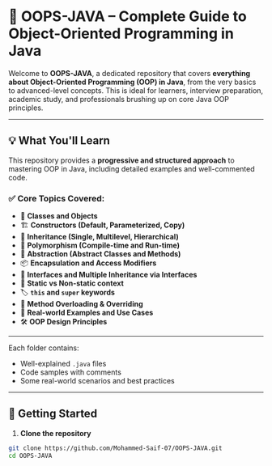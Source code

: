 # 🔷 OOPS-JAVA – Complete Guide to Object-Oriented Programming in Java

Welcome to **OOPS-JAVA**, a dedicated repository that covers **everything about Object-Oriented Programming (OOP) in Java**, from the very basics to advanced-level concepts. This is ideal for learners, interview preparation, academic study, and professionals brushing up on core Java OOP principles.

---

## 💡 What You'll Learn

This repository provides a **progressive and structured approach** to mastering OOP in Java, including detailed examples and well-commented code.

### ✅ Core Topics Covered:

- 🧱 **Classes and Objects**
- 🏗️ **Constructors (Default, Parameterized, Copy)**
- 🧬 **Inheritance (Single, Multilevel, Hierarchical)**
- 🔁 **Polymorphism (Compile-time and Run-time)**
- 🧰 **Abstraction (Abstract Classes and Methods)**
- 📦 **Encapsulation and Access Modifiers**
- 🔌 **Interfaces and Multiple Inheritance via Interfaces**
- 🧵 **Static vs Non-static context**
- 🏷️ **`this` and `super` keywords**
- 🔄 **Method Overloading & Overriding**
- 🧪 **Real-world Examples and Use Cases**
- 🛠️ **OOP Design Principles**

---

Each folder contains:
- Well-explained `.java` files
- Code samples with comments
- Some real-world scenarios and best practices

---

## 🚀 Getting Started

1. **Clone the repository**

```bash
git clone https://github.com/Mohammed-Saif-07/OOPS-JAVA.git
cd OOPS-JAVA
